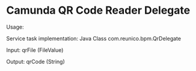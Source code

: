 Camunda QR Code Reader Delegate
===============================

Usage:

Service task implementation: Java Class com.reunico.bpm.QrDelegate


Input: qrFile (FileValue)

Output: qrCode (String)
